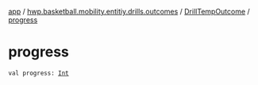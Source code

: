 [app](../../index.md) / [hwp.basketball.mobility.entitiy.drills.outcomes](../index.md) / [DrillTempOutcome](index.md) / [progress](.)

# progress

`val progress: `[`Int`](https://kotlinlang.org/api/latest/jvm/stdlib/kotlin/-int/index.html)